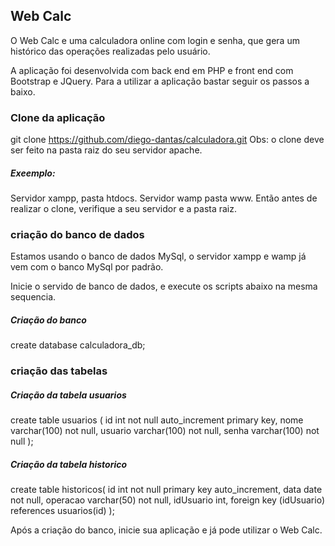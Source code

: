 ## Web Calc

O Web Calc e uma calculadora online com login e senha, que gera um histórico das operações realizadas pelo usuário.

A aplicação foi desenvolvida com back end em PHP e front end com Bootstrap e JQuery.
Para a utilizar a aplicação bastar seguir os passos a baixo. 

### Clone da aplicação 

git clone https://github.com/diego-dantas/calculadora.git
Obs: o clone deve ser feito na pasta raiz do seu servidor apache. 
##### Exeemplo: 
Servidor xampp, pasta htdocs.
Servidor wamp pasta www. 
Então antes de realizar o clone, verifique a seu servidor e a pasta raiz. 
 

### criação do banco de dados 
Estamos usando o banco de dados MySql, o servidor xampp e wamp já vem com o banco MySql por padrão. 

Inicie o servido de banco de dados, e execute os scripts abaixo na mesma sequencia. 
##### Criação do banco
create database calculadora_db;

### criação das tabelas 

##### Criação da tabela usuarios
create table usuarios (
    id int not null auto_increment primary key,
    nome varchar(100) not null,
    usuario varchar(100) not null,
    senha varchar(100) not null
);
##### Criação da tabela historico
create table historicos(
	id int not null primary key auto_increment,
    data date not null,
    operacao varchar(50) not null,
    idUsuario int,
    foreign key (idUsuario) references usuarios(id)
);

Após a criação do banco, inicie sua aplicação e já pode utilizar o Web Calc. 

